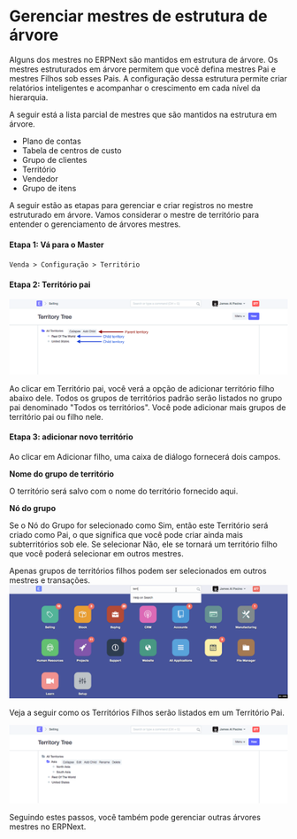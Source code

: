 # Gerenciar mestres de estrutura de árvore



Alguns dos mestres no ERPNext são mantidos em estrutura de árvore. Os mestres estruturados em árvore permitem que você defina mestres Pai e mestres Filhos sob esses Pais. A configuração dessa estrutura permite criar relatórios inteligentes e acompanhar o crescimento em cada nível da hierarquia.


A seguir está a lista parcial de mestres que são mantidos na estrutura em árvore.


* Plano de contas
* Tabela de centros de custo
* Grupo de clientes
* Território
* Vendedor
* Grupo de itens


A seguir estão as etapas para gerenciar e criar registros no mestre estruturado em árvore. Vamos considerar o mestre de território para entender o gerenciamento de árvores mestres.


#### Etapa 1: Vá para o Master


`Venda > Configuração > Território`


#### Etapa 2: Território pai


![Territórios padrão](/files/territory-2.png)


Ao clicar em Território pai, você verá a opção de adicionar território filho abaixo dele. Todos os grupos de territórios padrão serão listados no grupo pai denominado "Todos os territórios". Você pode adicionar mais grupos de território pai ou filho nele.


#### Etapa 3: adicionar novo território


Ao clicar em Adicionar filho, uma caixa de diálogo fornecerá dois campos.


**Nome do grupo de território**


O território será salvo com o nome do território fornecido aqui.


**Nó do grupo**


Se o Nó do Grupo for selecionado como Sim, então este Território será criado como Pai, o que significa que você pode criar ainda mais subterritórios sob ele. Se selecionar Não, ele se tornará um território filho que você poderá selecionar em outros mestres.


Apenas grupos de territórios filhos podem ser selecionados em outros mestres e transações.
![Territórios padrão](/files/territory-1.gif)


Veja a seguir como os Territórios Filhos serão listados em um Território Pai.


![Adicionando novos territórios](/files/territory-3.png)


Seguindo estes passos, você também pode gerenciar outras árvores mestres no ERPNext.




